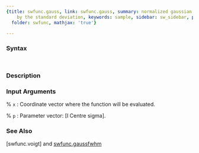 ```yaml
---
{title: swfunc.gauss, link: swfunc.gauss, summary: normalized gaussian function defined
    by the standard deviation, keywords: sample, sidebar: sw_sidebar, permalink: swfunc_gauss.html,
  folder: swfunc, mathjax: 'true'}

---
```


### Syntax

` `

### Description

 

### Input Arguments

% `x`
: Coordinate vector where the function will be evaluated.

% `p`
: Parameter vector: [I Centre sigma].

### See Also

[swfunc.voigt] and [swfunc.gaussfwhm](swfunc_gaussfwhm.html)

